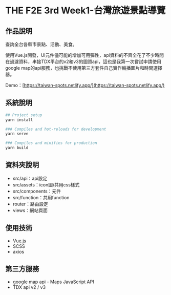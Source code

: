 # THE F2E 3rd Week1-台灣旅遊景點導覽

## 作品說明
查詢全台各縣市景點、活動、美食。

使用Vue.js開發，UI元件儘可能的增加可用彈性，api資料的不齊全花了不少時間在過濾資料，串接TDX平台的v2和v3的圖資api，這也是我第一次嘗試申請使用google map的api服務，也挑戰不使用第三方套件自己實作輪播圖片和時間選擇器。

Demo：[https://taiwan-spots.netlify.app/](https://taiwan-spots.netlify.app/)

## 系統說明
```bash
## Project setup
yarn install

### Compiles and hot-reloads for development
yarn serve

### Compiles and minifies for production
yarn build
```

## 資料夾說明
* src/api：api設定
* src/assets：icon圖/共用css樣式
* src/components：元件
* src/function：共用function
* router：路由設定
* views：網站頁面


## 使用技術
* Vue.js
* SCSS
* axios


## 第三方服務
* google map api - Maps JavaScript API
* TDX api v2 / v3
